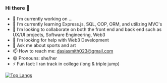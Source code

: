 ### Hi there 👋


- 🔭 I’m currently working on ...
- 🌱 I’m currently learning Express.js, SQL, OOP, ORM, and utilizing MVC's
- 👯 I’m looking to collaborate on both the front end and back end such as UX/UI projects, Software Engineering, Web3
- 🤔 I’m looking for help with Web3 Development
- 💬 Ask me about sports and art
- 📫 How to reach me: dasiasmith023@gmail.com
- 😄 Pronouns: she/her
- ⚡ Fun fact: I ran track in college (long & triple jump)

[![Top Langs](https://github-readme-stats.vercel.app/api/top-lang/?username=dasiasmit&layout=compact)](https://gihub.com/dasiasmith)